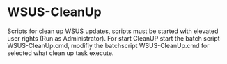 # WSUS-CleanUp
Scripts for clean up WSUS updates, scripts must be started with elevated user rights (Run as Administrator).
For start CleanUP start the batch script WSUS-CleanUp.cmd, modifiy the batchscript WSUS-CleanUp.cmd for selected what clean up task execute.
